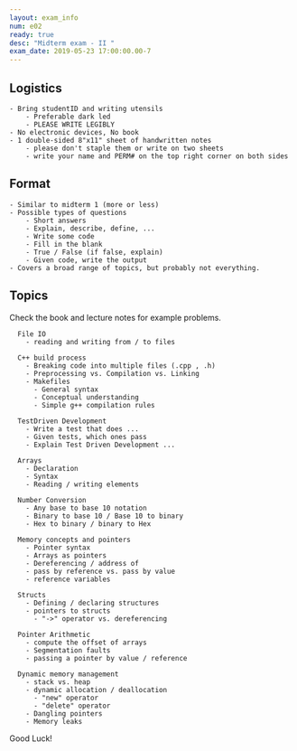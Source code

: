 ```yaml
---
layout: exam_info
num: e02
ready: true
desc: "Midterm exam - II "
exam_date: 2019-05-23 17:00:00.00-7
---
```



## Logistics
	- Bring studentID and writing utensils
		- Preferable dark led
		- PLEASE WRITE LEGIBLY
	- No electronic devices, No book
	- 1 double-sided 8"x11" sheet of handwritten notes 
		- please don't staple them or write on two sheets
		- write your name and PERM# on the top right corner on both sides

## Format
	- Similar to midterm 1 (more or less)
	- Possible types of questions
		- Short answers
		- Explain, describe, define, ...
		- Write some code
		- Fill in the blank
		- True / False (if false, explain)
		- Given code, write the output
	- Covers a broad range of topics, but probably not everything.

## Topics

Check the book and lecture notes for example problems.

```
  File IO
    - reading and writing from / to files

  C++ build process
    - Breaking code into multiple files (.cpp , .h)
    - Preprocessing vs. Compilation vs. Linking
    - Makefiles
      - General syntax
      - Conceptual understanding
      - Simple g++ compilation rules

  TestDriven Development
    - Write a test that does ...
    - Given tests, which ones pass
    - Explain Test Driven Development ...

  Arrays
    - Declaration
    - Syntax
    - Reading / writing elements

  Number Conversion
    - Any base to base 10 notation
    - Binary to base 10 / Base 10 to binary
    - Hex to binary / binary to Hex

  Memory concepts and pointers
    - Pointer syntax
    - Arrays as pointers
    - Dereferencing / address of
    - pass by reference vs. pass by value
    - reference variables

  Structs
    - Defining / declaring structures
    - pointers to structs
      - "->" operator vs. dereferencing

  Pointer Arithmetic
    - compute the offset of arrays
    - Segmentation faults
    - passing a pointer by value / reference

  Dynamic memory management
    - stack vs. heap
    - dynamic allocation / deallocation
      - "new" operator
      - "delete" operator
    - Dangling pointers
    - Memory leaks
```

Good Luck!

